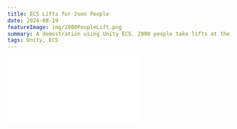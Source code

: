```yaml
---
title: ECS Lifts for 2ooo People
date: 2024-08-19
featureImage: img/2000PeopleLift.png
summary: A demostration using Unity ECS. 2000 people take lifts at the same time.
tags: Unity, ECS
---
```


<div class="video-container">
<iframe src="//player.bilibili.com/player.html?isOutside=true&aid=112983879451190&bvid=BV17upretEAJ&cid=500001654011139&p=1" scrolling="no" border="0" frameborder="no" framespacing="0" allowfullscreen="true"></iframe>
</div>